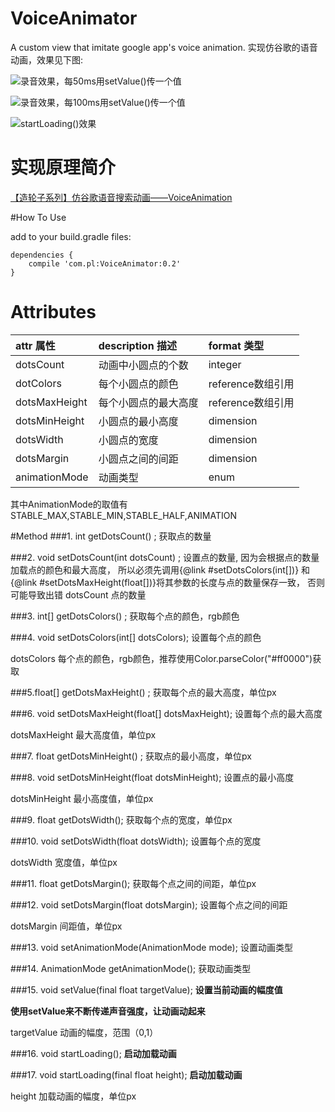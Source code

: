 # VoiceAnimator

A custom view that imitate google app's voice animation.
实现仿谷歌的语音动画，效果见下图:


![录音效果，每50ms用setValue()传一个值](https://raw.githubusercontent.com/l465659833/VoiceAnimation/master/art/setValue_50.gif)

![录音效果，每100ms用setValue()传一个值](https://raw.githubusercontent.com/l465659833/VoiceAnimation/master/art/setValue_100.gif)

![startLoading()效果](https://raw.githubusercontent.com/l465659833/VoiceAnimation/master/art/startLoading.gif)


# 实现原理简介

[【造轮子系列】仿谷歌语音搜索动画——VoiceAnimation](http://www.siki.space/post/voice_animation_development.html)


#How To Use

add to your build.gradle files:

```
dependencies {
    compile 'com.pl:VoiceAnimator:0.2'
}
```



# Attributes


| attr 属性          | description 描述 | format 类型 |
|:---				 |:---|:---|
| dotsCount  	     | 动画中小圆点的个数 |integer|
| dotColors  	     | 每个小圆点的颜色 |reference数组引用|
| dotsMaxHeight	 	 | 每个小圆点的最大高度 |reference数组引用|
| dotsMinHeight 			 | 小圆点的最小高度 |dimension|
| dotsWidth 	 | 小圆点的宽度 |dimension|
| dotsMargin 	 | 小圆点之间的间距 |dimension|
| animationMode | 动画类型 |enum|

其中AnimationMode的取值有STABLE_MAX,STABLE_MIN,STABLE_HALF,ANIMATION

#Method
###1.  int getDotsCount() ;
获取点的数量


###2. void setDotsCount(int dotsCount) ;
设置点的数量,
  因为会根据点的数量加载点的颜色和最大高度，
  所以必须先调用{@link #setDotsColors(int[])}
  和{@link #setDotsMaxHeight(float[])}将其参数的长度与点的数量保存一致，
  否则可能导致出错
 dotsCount 点的数量
 

  
 
###3. int[] getDotsColors() ;
获取每个点的颜色，rgb颜色

  
   
 
###4. void setDotsColors(int[] dotsColors);
设置每个点的颜色  

dotsColors 每个点的颜色，rgb颜色，推荐使用Color.parseColor("#ff0000")获取

 
###5.float[] getDotsMaxHeight() ;
  获取每个点的最大高度，单位px




 
###6. void setDotsMaxHeight(float[] dotsMaxHeight);
  设置每个点的最大高度  
  
  dotsMaxHeight 最大高度值，单位px

  
  
 
###7. float getDotsMinHeight() ;
获取点的最小高度，单位px


 
###8. void setDotsMinHeight(float dotsMinHeight);
  设置点的最小高度  
  
   dotsMinHeight 最小高度值，单位px


 
###9. float getDotsWidth();
  获取每个点的宽度，单位px



 
###10. void setDotsWidth(float dotsWidth);
  设置每个点的宽度  
  
   dotsWidth 宽度值，单位px


 
###11. float getDotsMargin();
  获取每个点之间的间距，单位px


 
###12. void setDotsMargin(float dotsMargin);
  设置每个点之间的间距  
  
   dotsMargin 间距值，单位px


 
###13. void setAnimationMode(AnimationMode mode);
  设置动画类型

  
 
###14. AnimationMode getAnimationMode();
获取动画类型



 
###15. void setValue(final float targetValue);
  **设置当前动画的幅度值**  
  
  **使用setValue来不断传递声音强度，让动画动起来**  
  
   targetValue 动画的幅度，范围（0,1）

 
###16. void startLoading();
  **启动加载动画**


 
###17. void startLoading(final float height); 
 **启动加载动画**  
 
   height 加载动画的幅度，单位px


